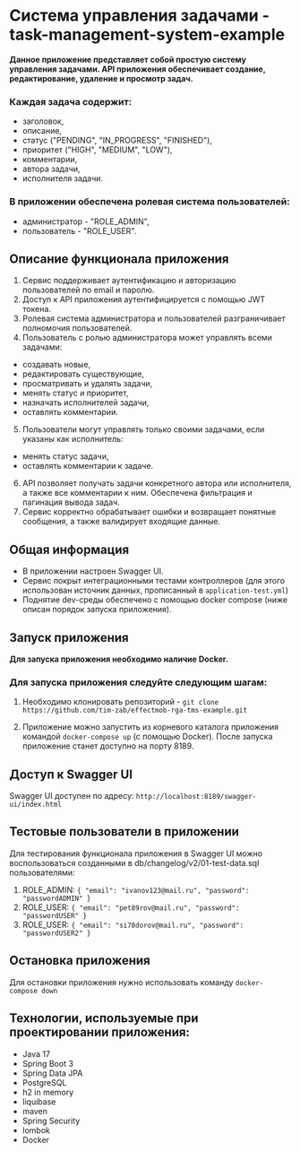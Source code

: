 # Система управления задачами - task-management-system-example
<b>Данное приложение представляет собой простую систему управления задачами. 
API приложения обеспечивает создание, редактирование, удаление и просмотр задач.</b>

### Каждая задача содержит: 
- заголовок, 
- описание, 
- статус ("PENDING", "IN_PROGRESS", "FINISHED"), 
- приоритет ("HIGH", "MEDIUM", "LOW"), 
- комментарии, 
- автора задачи, 
- исполнителя задачи. 

### В приложении обеспечена ролевая система пользователей: 
- администратор - "ROLE_ADMIN", 
- пользователь - "ROLE_USER". 

## Описание функционала приложения
1. Сервис поддерживает аутентификацию и авторизацию пользователей по email и паролю.
2. Доступ к API приложения аутентифицируется с помощью JWT токена. 
3. Ролевая система администратора и пользователей разграничивает полномочия пользователей.
4. Пользователь с ролью администратора может управлять всеми задачами: 
- создавать новые, 
- редактировать существующие, 
- просматривать и удалять задачи, 
- менять статус и приоритет, 
- назначать исполнителей задачи,
- оставлять комментарии. 
5. Пользователи могут управлять только своими задачами, если указаны как исполнитель: 
- менять статус задачи, 
- оставлять комментарии к задаче. 
6. API позволяет получать задачи конкретного автора или исполнителя, а также все комментарии к ним. 
Обеспечена фильтрация и пагинация вывода задач. 
7. Сервис корректно обрабатывает ошибки и возвращает понятные сообщения, 
а также валидирует входящие данные.

## Общая информация
- В приложении настроен Swagger UI.
- Сервис покрыт интеграционными тестами контроллеров (для этого использован источник данных, 
прописанный в `application-test.yml`) 
- Поднятие dev-среды обеспечено с помощью docker compose (ниже описан порядок запуска приложения).

## Запуск приложения 
<b>Для запуска приложения необходимо наличие Docker.</b>

### Для запуска приложения следуйте следующим шагам:
1. Необходимо клонировать репозиторий - `git clone https://github.com/tim-zab/effectmob-rga-tms-example.git`

2. Приложение можно запустить из корневого каталога приложения командой `docker-compose up` (с помощью Docker).
   После запуска приложение станет доступно на порту 8189.

## Доступ к Swagger UI 
Swagger UI доступен по адресу: `http://localhost:8189/swagger-ui/index.html`

## Тестовые пользователи в приложении 
Для тестирования функционала приложения в Swagger UI можно воспользоваться созданными 
в db/changelog/v2/01-test-data.sql пользователями: 

1. ROLE_ADMIN:
   `{
   "email": "ivanov123@mail.ru",
   "password": "passwordADMIN"
   }`
2. ROLE_USER:
   `{
   "email": "pet89rov@mail.ru",
   "password": "passwordUSER"
   }`
3. ROLE_USER:
   `{
   "email": "si78dorov@mail.ru",
   "password": "passwordUSER2"
   }`

## Остановка приложения
Для остановки приложения нужно использовать команду `docker-compose down`

## Технологии, используемые при проектировании приложения: 
- Java 17
- Spring Boot 3
- Spring Data JPA
- PostgreSQL
- h2 in memory 
- liquibase
- maven 
- Spring Security
- lombok
- Docker
